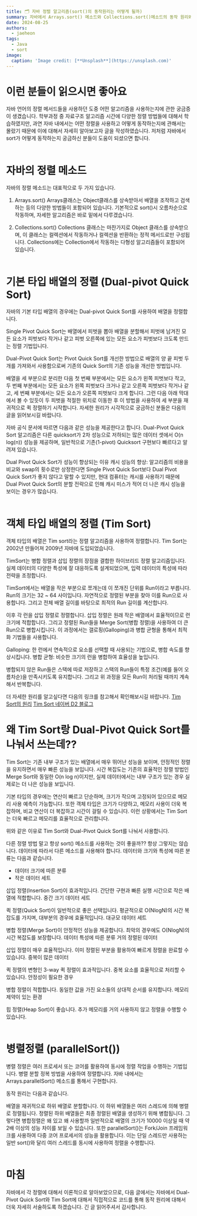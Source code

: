 ```yaml
---
title: 🗂️ 자바 정렬 알고리즘(sort()의 동작원리는 어떻게 될까)
summary: 자바에서 Arrays.sort() 메소드와 Collections.sort()메소드의 동작 원리와 알고리즘(Dual Pivot Quick Sort & Tim Sort)
date: 2024-08-25
authors:
  - jaeheon
tags:
  - Java
  - sort
image:
  caption: 'Image credit: [**Unsplash**](https://unsplash.com)'
---
```


# 이런 분들이 읽으시면 좋아요
자바 언어의 정렬 메서드들을 사용하던 도중 어떤 알고리즘을 사용하는지에 관한 궁금증이 생겼습니다. 학부과정 중 자료구조 알고리즘 시간에 다양한 정렬 방법들에 대해서 학습하였지만, 과연 자바 내에서는 어떤 정렬을 사용하고 어떻게 동작하는지에 관해서는 몰랐기 때문에 이에 대해서 자세히 알아보고자 글을 작성하였습니다. 저처럼 자바에서 sort가 어떻게 동작하는지 궁금하신 분들이 도움이 되셨으면 합니다.
<br><br>

# 자바의 정렬 메소드
자바의 정렬 메소드는 대표적으로 두 가지 있습니다.

1. Arrays.sort()
Arrays클래스는 Object클래스를 상속받아서 배열을 조작하고 검색하는 등의 다양한 방법들이 포함되어 있습니다. 기본적으로 sort()시 오름차순으로 작동하며, 자세한 알고리즘은 바로 밑에서 다루겠습니다.

2. Collections.sort()
Collections 클래스는 마찬가지로 Object 클래스를 상속받으며, 이 클래스는 컬렉션에서 작동하거나 컬렉션을 반환하는 정적 메서드로만 구성됩니다. Collections에는 Collection에서 작동하는 다형성 알고리즘들이 포함되어 있습니다.
<br><br>
# 기본 타입 배열의 정렬 (Dual-pivot Quick Sort)
자바의 기본 타입 배열의 경우에는 Dual-pivot Quick Sort를 사용하여 배열을 정렬합니다.

Single Pivot Quick Sort는 배열에서 피벗을 뽑아 배열을 분할해서 피벗에 남겨진 모든 요소가 피벗보다 작거나 같고 피벗 오른쪽에 있는 모든 요소가 피벗보다 크도록 만드는 정렬 기법입니다.

Dual-Pivot Quick Sort는 Pivot Quick Sort를 개선한 방법으로 배열의 양 끝 피벗 두 개를 가져와서 사용함으로써 기존의 Quick Sort의 기존 성능을 개선한 방법입니다.

배열을 세 부분으로 분리한 다음 첫 번째 부분에서는 모든 요소가 왼쪽 피벗보다 작고, 두 번째 부분에서는 모든 요소가 왼쪽 피벗보다 크거나 같고 오른쪽 피벗보다 작거나 같고, 세 번째 부분에서는 모든 요소가 오른쪽 피벗보다 크게 합니다. 그런 다음 아래 막대에서 볼 수 있듯이 두 피벗을 적절한 위치로 이동한 후 이 방법을 사용하여 세 부분을 재귀적으로 퀵 정렬하기 시작합니다. 자세한 원리가 시각적으로 궁금하신 분들은 다음의 글을 읽어보시길 바랍니다.

자바 공식 문서에 따르면 다음과 같은 성능을 제공한다고 합니다.
Dual-Pivot Quick Sort 알고리즘은 다른 quicksort가 2차 성능으로 저하되는 많은 데이터 셋에서 O(n log(n)) 성능을 제공하며, 일반적으로 기존(1-pivot) Quicksort 구현보다 빠르다고 알려져 있습니다.

Dual Pivot Quick Sort가 성능이 향상되는 이유
캐시 성능의 향상: 알고리즘의 비용을 비교와 swap의 횟수로만 상정한다면 Single Pivot Quick Sort보다 Dual Pivot Quick Sort가 좋지 않다고 말할 수 있지만, 현대 컴퓨터는 캐시를 사용하기 때문에 Dual Pivot Quick Sort의 분할 전략으로 인해 캐시 미스가 적어 더 나은 캐시 성능을 보이는 경우가 많습니다.
<br><br>

# 객체 타입 배열의 정렬 (Tim Sort)
객체 타입의 배열은 Tim sort라는 정렬 알고리즘을 사용하여 정렬합니다. Tim Sort는 2002년 만들어져 2009년 자바에 도입되었습니다.

TimSort는 병합 정렬과 삽입 정렬의 장점을 결합한 하이브리드 정렬 알고리즘입니다. 실제 데이터의 다양한 특성에 잘 대응하도록 설계되었으며, 입력 데이터의 특성에 따라 전략을 조정합니다.

TimSort에서는 배열을 작은 부분으로 쪼개는데 이 쪼개진 단위를 Run이라고 부릅니다. Run의 크기는 32 ~ 64 사이입니다. 자연적으로 정렬된 부분을 찾아 이를 Run으로 사용합니다. 그리고 전체 배열 길이를 바탕으로 최적의 Run 길이를 계산합니다.

이후 각 런을 삽입 정렬로 정렬합니다. 삽입 정렬은 원래 작은 배열에서 효율적이므로 런 크기에 적합합니다. 그리고 정렬된 Run들을 Merge Sort(병합 정렬)을 사용하여 더 큰 Run으로 병합시킵니다. 이 과정에서는 갤로핑(Galloping)과 병합 균형을 통해서 최적화 기법들을 사용합니다.

Galloping: 한 런에서 연속적으로 요소를 선택할 때 사용되는 기법으로, 병합 속도를 향상시킵니다.
병합 균형: 비슷한 크기의 런을 병합하여 효율성을 높입니다.

병합되지 않은 Run들은 스택에 따로 저장하고 스택의 Run들이 특정 조건(예를 들어 오름차순)을 만족시키도록 유지합니다. 그리고 위 과정을 모든 Run이 처리될 때까지 계속해서 반복합니다.

더 자세한 원리를 알고싶다면 다음의 링크를 참고해서 확인해보시길 바랍니다.
[Tim Sort의 원리](https://skerritt.blog/timsort/)
[Tim Sort 네이버 D2 블로그](https://d2.naver.com/helloworld/0315536) 


# 왜 Tim Sort랑 Dual-Pivot Quick Sort를 나눠서 쓰는데??
Tim Sort는 기존 내부 구조가 있는 배열에서 매우 뛰어난 성능을 보이며, 안정적인 정렬을 유지하면서 매우 빠른 성능을 보입니다. 시간 복잡도는 기존의 효율적인 정렬 방법인 Merge Sort와 동일한 O(n log n)이지만, 실제 데이터에서는 내부 구조가 있는 경우 실제로는 더 나은 성능을 보입니다.

기본 타입의 경우에는 연산이 빠르고 단순하며, 크기가 작으며 고정되어 있으므로 메모리 사용 예측이 가능합니다. 또한 객체 타입은 크기가 다양하고, 메모리 사용이 더욱 복잡하며, 비교 연산이 더 복잡하고 시간이 걸릴 수 있습니다. 이런 상황에서는 Tim Sort는 더욱 빠르고 메모리를 효율적으로 관리합니다.

위와 같은 이유로 Tim Sort와 Dual-Pivot Quick Sort를 나눠서 사용합니다.

다른 정렬 방법 말고 항상 sort() 메소드를 사용하는 것이 좋을까??
항상 그렇지는 않습니다. 데이터에 따라서 다른 메소드를 사용해야 합니다. 데이터와 크기와 특성에 따른 분류는 다음과 같습니다.

- 데이터 크기에 따른 분류
- 작은 데이터 세트

삽입 정렬(Insertion Sort)이 효과적입니다.
간단한 구현과 빠른 실행 시간으로 작은 배열에 적합합니다.
중간 크기 데이터 세트

퀵 정렬(Quick Sort)이 일반적으로 좋은 선택입니다.
평균적으로 O(NlogN)의 시간 복잡도를 가지며, 대부분의 경우에 효율적입니다.
대규모 데이터 세트

병합 정렬(Merge Sort)이 안정적인 성능을 제공합니다.
최악의 경우에도 O(NlogN)의 시간 복잡도를 보장합니다.
데이터 특성에 따른 분류
거의 정렬된 데이터

삽입 정렬이 매우 효율적입니다.
이미 정렬된 부분을 활용하여 빠르게 정렬을 완료할 수 있습니다.
중복이 많은 데이터

퀵 정렬의 변형인 3-way 퀵 정렬이 효과적입니다.
중복 요소를 효율적으로 처리할 수 있습니다.
안정성이 필요한 경우

병합 정렬이 적합합니다.
동일한 값을 가진 요소들의 상대적 순서를 유지합니다.
메모리 제약이 있는 환경

힙 정렬(Heap Sort)이 좋습니다.
추가 메모리를 거의 사용하지 않고 정렬을 수행할 수 있습니다.
<br><br>

# 병렬정렬 (parallelSort())
병렬 정렬은 여러 프로세서 또는 코어를 활용하여 동시에 정렬 작업을 수행하는 기법입니다. 병렬 분할 정복 방법을 사용하여 정렬합니다. 자바 내에서는 Arrays.parallelSort() 메소드를 통해서 구현합니다.

동작 원리는 다음과 같습니다.

배열을 재귀적으로 하위 배열로 분할합니다.
이 하위 배열들은 여러 스레드에 의해 병렬로 정렬됩니다.
정렬된 하위 배열들은 최종 정렬된 배열을 생성하기 위해 병합됩니다. 그렇다면 병합정렬은 왜 있고 왜 사용할까
일반적으로 배열의 크기가 10000 이상일 때 약 2배 이상의 성능 차이를 보일 수 있습니다. 또한 parallelSort()는 Fork/Join 프레임워크를 사용하여 다중 코어 프로세서의 성능을 활용합니다. 이는 단일 스레드만 사용하는 일반 sort()와 달리 여러 스레드를 동시에 사용하여 정렬을 수행합니다.
<br><br>

# 마침
자바에서 각 정렬에 대해서 이론적으로 알아보았으므로, 다음 글에서는 자바에서 Dual-Pivot Quick Sort와 Tim Sort에 대해서 직접적으로 코드를 통해 동작 원리에 대해서 더욱 자세히 서술하도록 하겠습니다. 긴 글 읽어주셔서 감사합니다.
